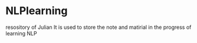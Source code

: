 # NLPlearning
resository of Julian
It is used to store the note and matirial in the progress of learning NLP

